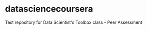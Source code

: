 datasciencecoursera
===================

Test repository for Data Scientist's Toolbox class - Peer Assessment
